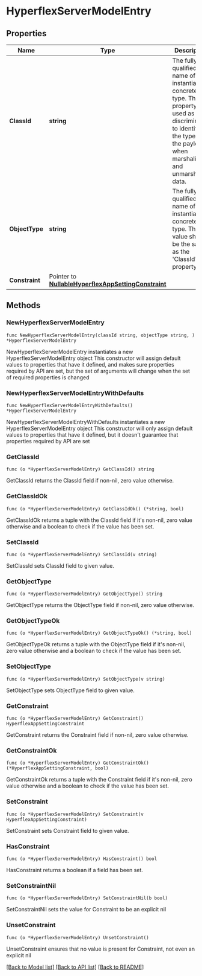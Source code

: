 # HyperflexServerModelEntry

## Properties

Name | Type | Description | Notes
------------ | ------------- | ------------- | -------------
**ClassId** | **string** | The fully-qualified name of the instantiated, concrete type. This property is used as a discriminator to identify the type of the payload when marshaling and unmarshaling data. | [default to "hyperflex.ServerModelEntry"]
**ObjectType** | **string** | The fully-qualified name of the instantiated, concrete type. The value should be the same as the &#39;ClassId&#39; property. | [default to "hyperflex.ServerModelEntry"]
**Constraint** | Pointer to [**NullableHyperflexAppSettingConstraint**](hyperflex.AppSettingConstraint.md) |  | [optional] 

## Methods

### NewHyperflexServerModelEntry

`func NewHyperflexServerModelEntry(classId string, objectType string, ) *HyperflexServerModelEntry`

NewHyperflexServerModelEntry instantiates a new HyperflexServerModelEntry object
This constructor will assign default values to properties that have it defined,
and makes sure properties required by API are set, but the set of arguments
will change when the set of required properties is changed

### NewHyperflexServerModelEntryWithDefaults

`func NewHyperflexServerModelEntryWithDefaults() *HyperflexServerModelEntry`

NewHyperflexServerModelEntryWithDefaults instantiates a new HyperflexServerModelEntry object
This constructor will only assign default values to properties that have it defined,
but it doesn't guarantee that properties required by API are set

### GetClassId

`func (o *HyperflexServerModelEntry) GetClassId() string`

GetClassId returns the ClassId field if non-nil, zero value otherwise.

### GetClassIdOk

`func (o *HyperflexServerModelEntry) GetClassIdOk() (*string, bool)`

GetClassIdOk returns a tuple with the ClassId field if it's non-nil, zero value otherwise
and a boolean to check if the value has been set.

### SetClassId

`func (o *HyperflexServerModelEntry) SetClassId(v string)`

SetClassId sets ClassId field to given value.


### GetObjectType

`func (o *HyperflexServerModelEntry) GetObjectType() string`

GetObjectType returns the ObjectType field if non-nil, zero value otherwise.

### GetObjectTypeOk

`func (o *HyperflexServerModelEntry) GetObjectTypeOk() (*string, bool)`

GetObjectTypeOk returns a tuple with the ObjectType field if it's non-nil, zero value otherwise
and a boolean to check if the value has been set.

### SetObjectType

`func (o *HyperflexServerModelEntry) SetObjectType(v string)`

SetObjectType sets ObjectType field to given value.


### GetConstraint

`func (o *HyperflexServerModelEntry) GetConstraint() HyperflexAppSettingConstraint`

GetConstraint returns the Constraint field if non-nil, zero value otherwise.

### GetConstraintOk

`func (o *HyperflexServerModelEntry) GetConstraintOk() (*HyperflexAppSettingConstraint, bool)`

GetConstraintOk returns a tuple with the Constraint field if it's non-nil, zero value otherwise
and a boolean to check if the value has been set.

### SetConstraint

`func (o *HyperflexServerModelEntry) SetConstraint(v HyperflexAppSettingConstraint)`

SetConstraint sets Constraint field to given value.

### HasConstraint

`func (o *HyperflexServerModelEntry) HasConstraint() bool`

HasConstraint returns a boolean if a field has been set.

### SetConstraintNil

`func (o *HyperflexServerModelEntry) SetConstraintNil(b bool)`

 SetConstraintNil sets the value for Constraint to be an explicit nil

### UnsetConstraint
`func (o *HyperflexServerModelEntry) UnsetConstraint()`

UnsetConstraint ensures that no value is present for Constraint, not even an explicit nil

[[Back to Model list]](../README.md#documentation-for-models) [[Back to API list]](../README.md#documentation-for-api-endpoints) [[Back to README]](../README.md)


